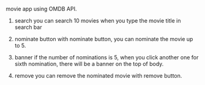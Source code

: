 movie app using OMDB API.

1. search
   you can search 10 movies when you type the movie title in search bar

2. nominate button
   with nominate button, you can nominate the movie up to 5.

3. banner
   if the number of nominations is 5, when you click another one for sixth nomination, there will be a banner on the top of body.

4. remove
   you can remove the nominated movie with remove button.
